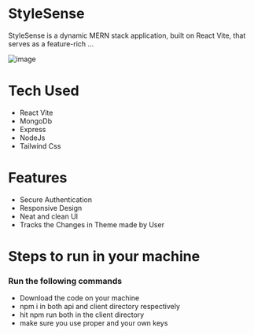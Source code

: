 # StyleSense

StyleSense is a dynamic MERN stack application, built on React Vite, that serves as a feature-rich ...

![image](https://github.com/Aseem5047/crowdvista/assets/80787027/c52b85b5-25ab-4891-aba1-3c7fa582c9cd)

# Tech Used
  * React Vite
  * MongoDb
  * Express
  * NodeJs
  * Tailwind Css

# Features
  * Secure Authentication
  * Responsive Design
  * Neat and clean UI
  * Tracks the Changes in Theme made by User

# Steps to run in your machine
### Run the following commands
  * Download the code on your machine
  * npm i in both api and client directory respectively
  * hit npm run both in the client directory 
  * make sure you use proper and your own keys 
